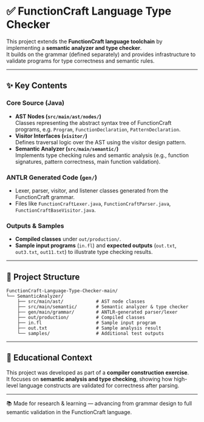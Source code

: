 # ✅ FunctionCraft Language Type Checker

This project extends the **FunctionCraft language toolchain** by implementing a **semantic analyzer and type checker**.  
It builds on the grammar (defined separately) and provides infrastructure to validate programs for type correctness and semantic rules.

---

## ✨ Key Contents

### Core Source (Java)
- **AST Nodes (`src/main/ast/nodes/`)**  
  Classes representing the abstract syntax tree of FunctionCraft programs, e.g. `Program`, `FunctionDeclaration`, `PatternDeclaration`.  
- **Visitor Interfaces (`visitor/`)**  
  Defines traversal logic over the AST using the visitor design pattern.  
- **Semantic Analyzer (`src/main/semantic/`)**  
  Implements type checking rules and semantic analysis (e.g., function signatures, pattern correctness, main function validation).  

### ANTLR Generated Code (`gen/`)
- Lexer, parser, visitor, and listener classes generated from the FunctionCraft grammar.  
- Files like `FunctionCraftLexer.java`, `FunctionCraftParser.java`, `FunctionCraftBaseVisitor.java`.  

### Outputs & Samples
- **Compiled classes** under `out/production/`.  
- **Sample input programs** (`in.fl`) and **expected outputs** (`out.txt`, `out3.txt`, `out11.txt`) to illustrate type checking results.  

---

## 🧱 Project Structure
```
FunctionCraft-Language-Type-Checker-main/
└── SemanticAnalyzer/
    ├── src/main/ast/            # AST node classes
    ├── src/main/semantic/       # Semantic analyzer & type checker
    ├── gen/main/grammar/        # ANTLR-generated parser/lexer
    ├── out/production/          # Compiled classes
    ├── in.fl                    # Sample input program
    ├── out.txt                  # Sample analysis result
    └── samples/                 # Additional test outputs
```

---

## 🎯 Educational Context
This project was developed as part of a **compiler construction exercise**.  
It focuses on **semantic analysis and type checking**, showing how high-level language constructs are validated for correctness after parsing.

---

📚 Made for research & learning — advancing from grammar design to full semantic validation in the FunctionCraft language.
